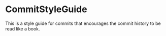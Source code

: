 # CommitStyleGuide
This is a style guide for commits that encourages the commit history to be read like a book.
